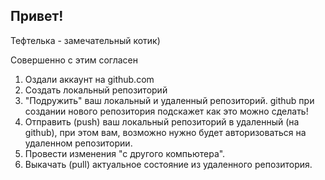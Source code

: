 ## Привет!

Тефтелька - замечательный котик)

Совершенно с этим согласен

1. Оздали аккаунт на github.com
2. Создать локальный репозиторий
3. "Подружить" ваш локальный и удаленный репозиторий. github при создании нового репозитория подскажет как это можно сделать!
4. Отправить (push) ваш локальный репозиторий в удаленный (на github), при этом вам, возможно нужно будет авторизоваться на удаленном репозитории.
5. Провести изменения "с другого компьютера".
6. Выкачать (pull) актуальное состояние из удаленного репозитория.
